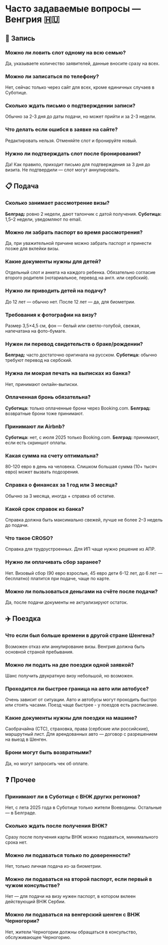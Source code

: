 # Часто задаваемые вопросы — Венгрия 🇭🇺

## 📝 Запись

### Можно ли ловить слот одному на всю семью?
Да, указываете количество заявителей, данные вносите сразу на всех.

### Можно ли записаться по телефону?
Нет, сейчас только через сайт для всех, кроме единичных случаев в Суботице.

### Сколько ждать письмо о подтверждении записи?
Обычно за 2-3 дня до даты подачи, но может прийти и за 2-3 недели.

### Что делать если ошибся в заявке на сайте?
Редактировать нельзя. Отменяйте слот и бронируйте новый.

### Нужно ли подтверждать слот после бронирования?
Да! Как правило, приходит письмо для подтверждения за 3 дня до визита. Не подтвердили — слот могут аннулировать.

## 📋 Подача

### Сколько занимает рассмотрение визы?
**Белград:** ровно 2 недели, дают талончик с датой получения.
**Суботица:** 1,5–2 недели, уведомляют по email.

### Можно ли забрать паспорт во время рассмотрения?
Да, при уважительной причине можно забрать паспорт и принести позже для вклейки визы.

### Какие документы нужны для детей?
Отдельный слот и анкета на каждого ребенка. Обязательно согласие второго родителя (нотариальное, перевод на англ. или сербский).

### Нужно ли приводить детей на подачу?
До 12 лет — обычно нет. После 12 лет — да, для биометрии.

### Требования к фотографии на визу?
Размер 3,5×4,5 см, фон — белый или светло-голубой, свежая, напечатана на фото-бумаге.

### Нужен ли перевод свидетельств о браке/рождении?
**Белград:** часто достаточно оригинала на русском.
**Суботица:** обычно требуют перевод на сербский.

### Нужна ли мокрая печать на выписках из банка?
Нет, принимают онлайн-выписки.

### Оплаченная бронь обязательна?
**Суботица:** только оплаченные брони через Booking.com.
**Белград:** возвратные брони тоже принимают.

### Принимают ли Airbnb?
**Суботица:** нет, с июля 2025 только Booking.com.
**Белград:** принимают, если есть скриншот оплаты.

### Какая сумма на счету оптимальна?
80-120 евро в день на человека. Слишком большая сумма (10+ тысяч евро) может вызвать подозрения.

### Справка о финансах за 1 год или 3 месяца?
Обычно за 3 месяца, иногда + справка об остатке.

### Какой срок справок из банка?
Справка должна быть максимально свежей, лучше не более 2–3 недель до подачи.

### Что такое CROSO?
Справка для трудоустроенных. Для ИП чаще нужно решение из АПР.

### Нужно ли оплачивать сбор заранее?
Нет. Визовый сбор (90 евро взрослые, 45 евро дети 6-12 лет, до 6 лет — бесплатно) платится при подаче, чаще по карте.

### Можно ли пользоваться деньгами на счёте после подачи?
Да, после подачи документы не актуализируют остаток.

## ✈️ Поездка

### Что если был больше времени в другой стране Шенгена?
Возможен отказ или аннулирование визы. Венгрия должна быть основной страной пребывания.

### Можно ли подать на две поездки одной заявкой?
Шанс получить двукратную визу небольшой, но возможен.

### Проходится ли быстрее граница на авто или автобусе?
Очень зависит от ситуации. Авто и автобусы могут проходить быстро или стоять часами. Поезд чаще быстрее - у поездов есть расписание.

### Какие документы нужны для поездки на машине?
Саобрачайна (СТС), страховка, права (сербские или российские), маршрутный лист. Для арендованных авто — договор с разрешением на выезд в Шенген.

### Брони могут быть возвратными?
Да, но могут запросить чек об оплате.

## ❓ Прочее

### Принимают ли в Суботице с ВНЖ других регионов?
Нет, с лета 2025 года в Суботице только жители Воеводины. Остальные — в Белграде.

### Сколько ждать после получения ВНЖ?
Сразу после получения карты ВНЖ можно подаваться, минимального срока нет.

### Можно ли подаваться только по доверенности?
Нет, только личная подача из-за биометрии.

### Можно ли подаваться на второй паспорт, если первый в чужом консульстве?
Нет — для подачи на визу нужен паспорт, в котором вклеен действующий ВНЖ Сербии.

### Можно ли подаваться на венгерский шенген с ВНЖ Черногории?
Нет, жители Черногории должны обращаться в консульство, обслуживающее Черногорию.
